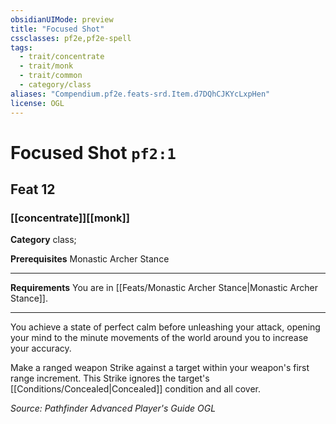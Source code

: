 ```yaml
---
obsidianUIMode: preview
title: "Focused Shot"
cssclasses: pf2e,pf2e-spell
tags:
  - trait/concentrate
  - trait/monk
  - trait/common
  - category/class
aliases: "Compendium.pf2e.feats-srd.Item.d7DQhCJKYcLxpHen"
license: OGL
---
```

# Focused Shot `pf2:1`
## Feat 12
### [[concentrate]][[monk]]

**Category** class; 



**Prerequisites** Monastic Archer Stance
* * *
**Requirements** You are in [[Feats/Monastic Archer Stance|Monastic Archer Stance]].

* * *

You achieve a state of perfect calm before unleashing your attack, opening your mind to the minute movements of the world around you to increase your accuracy.

Make a ranged weapon Strike against a target within your weapon's first range increment. This Strike ignores the target's [[Conditions/Concealed|Concealed]] condition and all cover.

*Source: Pathfinder Advanced Player's Guide*
*OGL*